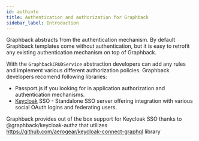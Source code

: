 ```yaml
---
id: authinto
title: Authentication and authorization for Graphback
sidebar_label: Introduction
---
```


Graphback abstracts from the authentication mechanism.
By default Graphback templates come without authentication, but it is easy to retrofit any existing authentication mechanism 
on top of Graphback.

With the `GraphbackCRUDService` abstraction developers can add any rules and implement various different authorization policies.
Graphback developers recomend following libraries:

- Passport.js if you looking for in application authorization and authentication mechanisms.
- [Keycloak](https://www.keycloak.org/) SSO - Standalone SSO server offering integration with various social OAuth logins and federating users.

Graphback provides out of the box support for Keycloak SSO thanks to @graphback/keycloak-authz that utilizes
https://github.com/aerogear/keycloak-connect-graphql library
